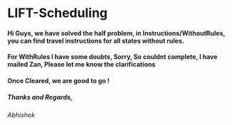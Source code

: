 # LIFT-Scheduling

#### Hi Guys, we have solved the half problem, in Instructions/WithoutRules, you can find travel instructions for all states without rules.
#### For WithRules I have some doubts, Sorry, So couldnt complete, I have mailed Zan, Please let me know the clarifications
#### Once Cleared, we are good to go !

##### Thanks and Regards,
###### Abhishek


